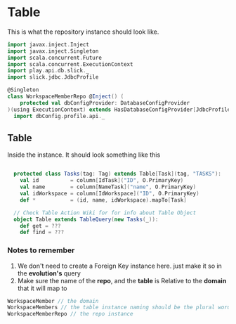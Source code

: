 # Table

This is what the repository instance should look like.

```scala
import javax.inject.Inject
import javax.inject.Singleton
import scala.concurrent.Future
import scala.concurrent.ExecutionContext
import play.api.db.slick._
import slick.jdbc.JdbcProfile

@Singleton
class WorkspaceMemberRepo @Inject() (
    protected val dbConfigProvider: DatabaseConfigProvider
)(using ExecutionContext) extends HasDatabaseConfigProvider[JdbcProfile]:
  import dbConfig.profile.api._
```

## Table

Inside the instance. It should look something like this

```scala

  protected class Tasks(tag: Tag) extends Table[Task](tag, "TASKS"):
    val id          = column[IdTask]("ID", O.PrimaryKey)
    val name        = column[NameTask]("name", O.PrimaryKey)
    val idWorkspace = column[IdWorkspace]("ID", O.PrimaryKey)
    def *           = (id, name, idWorkspace).mapTo[Task]

  // Check Table Action Wiki for for info about Table Object
  object Table extends TableQuery(new Tasks(_)):
    def get = ???
    def find = ???

```

### Notes to remember

1. We don't need to create a Foreign Key instance here. just make it so in the **evolution's** query
2. Make sure the name of the **repo**, and the **table** is Relative to the **domain** that it will map to

```scala
WorkspaceMember // the domain
WorkspaceMembers // the table instance naming should be the plural word of the domain
WorkspaceMemberRepo // the repo instance
```
